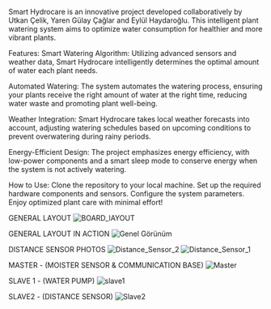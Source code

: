 Smart Hydrocare is an innovative project developed collaboratively by Utkan Çelik, Yaren Gülay Çağlar and Eylül Haydaroğlu. This intelligent plant watering system aims to optimize water consumption for healthier and more vibrant plants.

Features:
Smart Watering Algorithm: Utilizing advanced sensors and weather data, Smart Hydrocare intelligently determines the optimal amount of water each plant needs.

Automated Watering: The system automates the watering process, ensuring your plants receive the right amount of water at the right time, reducing water waste and promoting plant well-being.

Weather Integration: Smart Hydrocare takes local weather forecasts into account, adjusting watering schedules based on upcoming conditions to prevent overwatering during rainy periods.

Energy-Efficient Design: The project emphasizes energy efficiency, with low-power components and a smart sleep mode to conserve energy when the system is not actively watering.

How to Use:
Clone the repository to your local machine.
Set up the required hardware components and sensors.
Configure the system parameters.
Enjoy optimized plant care with minimal effort!


GENERAL LAYOUT
![BOARD_lAYOUT](https://github.com/Utkancelik/Smart-Hydrocare/assets/56562121/edfa6d1a-824a-4220-a86c-0bfcc6b66596)



GENERAL LAYOUT IN ACTION
![Genel Görünüm](https://github.com/Utkancelik/Smart-Hydrocare/assets/56562121/4489f49e-73ca-4b87-a532-fe85e78ddec2)



DISTANCE SENSOR PHOTOS
![Distance_Sensor_2](https://github.com/Utkancelik/Smart-Hydrocare/assets/56562121/96a5408c-64ce-4e92-8b39-7e21fdaa0b88)
![Distance_Sensor_1](https://github.com/Utkancelik/Smart-Hydrocare/assets/56562121/a64ebe90-4628-4c08-93b7-5cc80abfc309)



MASTER - (MOISTER SENSOR & COMMUNICATION BASE)
![Master](https://github.com/Utkancelik/Smart-Hydrocare/assets/56562121/77bb3f6b-5c5d-4f7c-8444-f7593ce260b5)



SLAVE 1 - (WATER PUMP)
![slave1](https://github.com/Utkancelik/Smart-Hydrocare/assets/56562121/63fd104f-b6e7-4872-96b9-1efe4e2cee85)



SLAVE2 - (DISTANCE SENSOR)
![Slave2](https://github.com/Utkancelik/Smart-Hydrocare/assets/56562121/d0d403fd-f0f5-4828-8ef2-6582424d1633)
